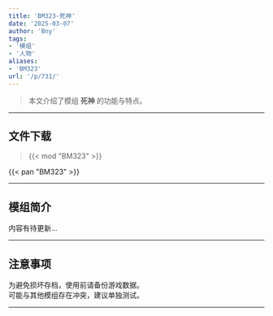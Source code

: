 ```yaml
---
title: 'BM323-死神'
date: '2025-03-07'
author: 'Bny'
tags:
- '模组'
- '人物'
aliases:
- 'BM323'
url: '/p/731/'
---
```


> 本文介绍了模组 **死神** 的功能与特点。

---

## 文件下载  

> {{< mod "BM323" >}}  

{{< pan "BM323" >}}  

---

## 模组简介

>  
内容有待更新...  

---

## 注意事项

>  
为避免损坏存档，使用前请备份游戏数据。  
可能与其他模组存在冲突，建议单独测试。  

---

